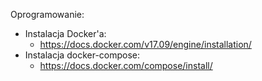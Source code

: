 Oprogramowanie:
* Instalacja Docker'a:
	- https://docs.docker.com/v17.09/engine/installation/
* Instalacja docker-compose:
	- https://docs.docker.com/compose/install/
	
